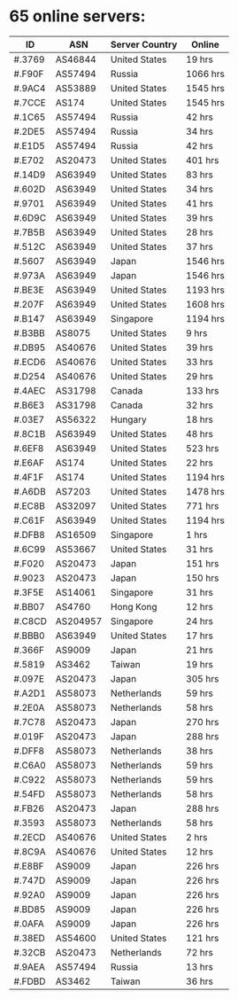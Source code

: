 # 65 online servers:

| ID | ASN | Server Country | Online |
| ------ | ------ | ------ | ------ |
| #.3769 | AS46844 | United States | 19 hrs |
| #.F90F | AS57494 | Russia | 1066 hrs |
| #.9AC4 | AS53889 | United States | 1545 hrs |
| #.7CCE | AS174 | United States | 1545 hrs |
| #.1C65 | AS57494 | Russia | 42 hrs |
| #.2DE5 | AS57494 | Russia | 34 hrs |
| #.E1D5 | AS57494 | Russia | 42 hrs |
| #.E702 | AS20473 | United States | 401 hrs |
| #.14D9 | AS63949 | United States | 83 hrs |
| #.602D | AS63949 | United States | 34 hrs |
| #.9701 | AS63949 | United States | 41 hrs |
| #.6D9C | AS63949 | United States | 39 hrs |
| #.7B5B | AS63949 | United States | 28 hrs |
| #.512C | AS63949 | United States | 37 hrs |
| #.5607 | AS63949 | Japan | 1546 hrs |
| #.973A | AS63949 | Japan | 1546 hrs |
| #.BE3E | AS63949 | United States | 1193 hrs |
| #.207F | AS63949 | United States | 1608 hrs |
| #.B147 | AS63949 | Singapore | 1194 hrs |
| #.B3BB | AS8075 | United States | 9 hrs |
| #.DB95 | AS40676 | United States | 39 hrs |
| #.ECD6 | AS40676 | United States | 33 hrs |
| #.D254 | AS40676 | United States | 29 hrs |
| #.4AEC | AS31798 | Canada | 133 hrs |
| #.B6E3 | AS31798 | Canada | 32 hrs |
| #.03E7 | AS56322 | Hungary | 18 hrs |
| #.8C1B | AS63949 | United States | 48 hrs |
| #.6EF8 | AS63949 | United States | 523 hrs |
| #.E6AF | AS174 | United States | 22 hrs |
| #.4F1F | AS174 | United States | 1194 hrs |
| #.A6DB | AS7203 | United States | 1478 hrs |
| #.EC8B | AS32097 | United States | 771 hrs |
| #.C61F | AS63949 | United States | 1194 hrs |
| #.DFB8 | AS16509 | Singapore | 1 hrs |
| #.6C99 | AS53667 | United States | 31 hrs |
| #.F020 | AS20473 | Japan | 151 hrs |
| #.9023 | AS20473 | Japan | 150 hrs |
| #.3F5E | AS14061 | Singapore | 31 hrs |
| #.BB07 | AS4760 | Hong Kong | 12 hrs |
| #.C8CD | AS204957 | Singapore | 24 hrs |
| #.BBB0 | AS63949 | United States | 17 hrs |
| #.366F | AS9009 | Japan | 21 hrs |
| #.5819 | AS3462 | Taiwan | 19 hrs |
| #.097E | AS20473 | Japan | 305 hrs |
| #.A2D1 | AS58073 | Netherlands | 59 hrs |
| #.2E0A | AS58073 | Netherlands | 58 hrs |
| #.7C78 | AS20473 | Japan | 270 hrs |
| #.019F | AS20473 | Japan | 288 hrs |
| #.DFF8 | AS58073 | Netherlands | 38 hrs |
| #.C6A0 | AS58073 | Netherlands | 59 hrs |
| #.C922 | AS58073 | Netherlands | 59 hrs |
| #.54FD | AS58073 | Netherlands | 58 hrs |
| #.FB26 | AS20473 | Japan | 288 hrs |
| #.3593 | AS58073 | Netherlands | 58 hrs |
| #.2ECD | AS40676 | United States | 2 hrs |
| #.8C9A | AS40676 | United States | 12 hrs |
| #.E8BF | AS9009 | Japan | 226 hrs |
| #.747D | AS9009 | Japan | 226 hrs |
| #.92A0 | AS9009 | Japan | 226 hrs |
| #.BD85 | AS9009 | Japan | 226 hrs |
| #.0AFA | AS9009 | Japan | 226 hrs |
| #.38ED | AS54600 | United States | 121 hrs |
| #.32CB | AS20473 | Netherlands | 72 hrs |
| #.9AEA | AS57494 | Russia | 13 hrs |
| #.FDBD | AS3462 | Taiwan | 36 hrs |

